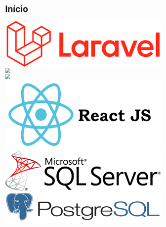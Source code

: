 # Início

<div class="row">
  <div class="col">
   <img src="/imagens/laravel.png" class="animate__animated animate__flipInX" style="animation-duration: 3s;">
  </div>
  <div class="col">
   <img src="https://miro.medium.com/max/480/1*VKY-Ldkt-iHobItql7G_5w.png" class="animate__animated animate__flipInX" style="animation-duration: 3s;">
  </div>
</div>
<div class="row mt-2">
 <div class="col">
   <img src="https://upload.wikimedia.org/wikipedia/commons/thumb/d/d9/Node.js_logo.svg/1200px-Node.js_logo.svg.png" class="animate__animated animate__flipInX" style="animation-duration: 3s;">
 </div>
  <div class="col">
   <img src="/imagens/reactjs.png" class="animate__animated animate__flipInX" style="animation-duration: 3s;">
 </div>
</div>
<div class="row mt-3">
 <div class="col">
   <img src="./imagens/sqlserver.png" class="animate__animated animate__flipInX" style="animation-duration: 3s;">
 </div>
  <div class="col">
   <img src="/imagens/postgresql.png" class="animate__animated animate__flipInX" style="animation-duration: 3s;">
 </div>
</div>